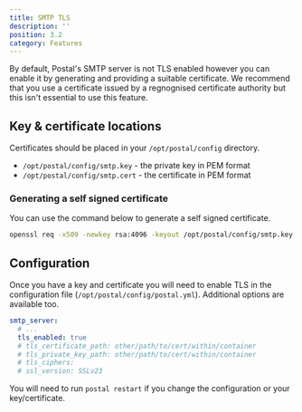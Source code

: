 ```yaml
---
title: SMTP TLS
description: ''
position: 3.2
category: Features
---
```


By default, Postal's SMTP server is not TLS enabled however you can enable it by generating and providing a suitable certificate. We recommend that you use a certificate issued by a regnognised certificate authority but this isn't essential to use this feature.

## Key & certificate locations

Certificates should be placed in your `/opt/postal/config` directory.

* `/opt/postal/config/smtp.key` - the private key in PEM format
* `/opt/postal/config/smtp.cert` - the certificate in PEM format

### Generating a self signed certificate

You can use the command below to generate a self signed certificate.

```bash
openssl req -x509 -newkey rsa:4096 -keyout /opt/postal/config/smtp.key -out /opt/postal/config/smtp.cert -sha256 -days 365 -nodes
```

## Configuration

Once you have a key and certificate you will need to enable TLS in the configuration file (`/opt/postal/config/postal.yml`). Additional options are available too.

```yaml
smtp_server:
  # ...
  tls_enabled: true
  # tls_certificate_path: other/path/to/cert/within/container
  # tls_private_key_path: other/path/to/cert/within/container
  # tls_ciphers:
  # ssl_version: SSLv23
```

You will need to run `postal restart` if you change the configuration or your key/certificate.
